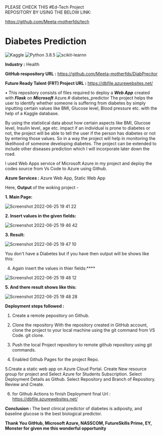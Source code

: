 PLEASE CHECK THIS   #Ed-Tech Project  
REPOSITORY BY USING THE BELOW LINK:

https://github.com/Meeta-motherfds/tech







# Diabetes Prediction
![Kaggle](https://i-mg.shields.io/badge/Dataset-Kaggle-blue.svg) ![Python 3.8.5](https://img.shields.io/badge/Python-3.6-brightgreen.svg) ![scikit-learnn](https://img.shields.io/badge/Library-Scikit_Learn-orange.svg)

**Industry :** Health

**GitHub respository URL :** https://github.com/Meeta-motherfds/DiabPrecitor

**Future Ready Talent (FRT) Project URL :**  https://dbfile.azurewebsites.net/


• This repository consists of files required to deploy a ___Web App___ created with ___Flask___ on ___Microsoft___ Azure.# diabetes_predictor
The project helps the user to identify whether someone is suffering from diabetes by simply inputting certain values like BMI, Glucose level, Blood pressure etc. with the help of a Kaggle database.

By using the statistical data about how certain aspects like BMI, Glucose level, Insulin level, age etc. impact if an individual is prone to diabetes or not, the project will be able to tell the user if the person has diabetes or not by entering those values. So in a way the project will help in monitoring the likelihood of someone developing diabetes. The project can be extended to include other diseases prediction which I will incorporate later down the road. 

I used Web Apps service of Microsoft Azure in my project and deploy the codes source from Vs Code to Azure using Github.

**Azure Services :** Azure Web App, Static Web App


Here, 
**Output** of the woking project -

**1. Main Page:**

![Screenshot 2022-06-25 19 41 22](https://user-images.githubusercontent.com/70017077/175778275-ad8f9dcb-40a7-49d2-9bd4-acbc59f7853a.png)


**2. Insert values in the given fields:**

![Screenshot 2022-06-25 19 46 42](https://user-images.githubusercontent.com/70017077/175778285-dce1adc3-f903-4755-9906-c5e037b4ecec.png)


**3. Result:**

![Screenshot 2022-06-25 19 47 10](https://user-images.githubusercontent.com/70017077/175778317-1c107bbc-53df-4e3a-a04d-f6cf4e95db4c.png)


You don't have a Diabetes but if you have then output will be shows like this:

4. Again insert the values in thier fields:****

![Screenshot 2022-06-25 19 48 12](https://user-images.githubusercontent.com/70017077/175778342-ca2417d6-14e7-4ddb-9032-26f802e19dd0.png)


**5. And there result shows like this:**

![Screenshot 2022-06-25 19 48 28](https://user-images.githubusercontent.com/70017077/175778368-352fc9c9-bb55-4955-850b-59dad550ccfb.png)


**Deployment steps followed :**

1. Create a remote pepository on Github.

2. Clone the repository With the repository created in GitHub account, clone the project to your local machine using the git command from VS Code. git clone. 

3. Push the local Project repository to remote github repository using git commands.

4. Enabled Github Pages for the project Repo.

5.Create a static web app on Azure Cloud Portal. Create New resource group for project and Select Azure for Students Subscription. Select Deployment Details as Github. Select Repository and Branch of Repository. Review and Create.

6. for Github Actions to finish Deployment final Url : https://dbfile.azurewebsites.net/


**Conclusion :** The best clinical predictor of diabetes is adiposity, and baseline glucose is the best biological predictor.

**Thank You GitHub, Microsoft Azure, NASSCOM, FutureSkills Prime, EY, Monster for given me this wonderful opportunity**

